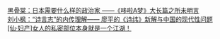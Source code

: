   
[黑骨棠：日本需要什么样的政治家 ——《哆啦A梦》大长篇之所未明言](http://www.dianyue.me/archives/372/9j3utwc09h1vrpsd/)  
[刘小枫：“诗言志”的内传理解—— 廖平的《诗纬》新解与中国的现代性问题](http://www.dianyue.me/archives/115/tvsvwluogli71bi3/)  
[[仙·妇产]女人的私密部位本身就是一个江湖！](http://www.dianyue.me/archives/457/4wl60zy0rhowj9cc/)